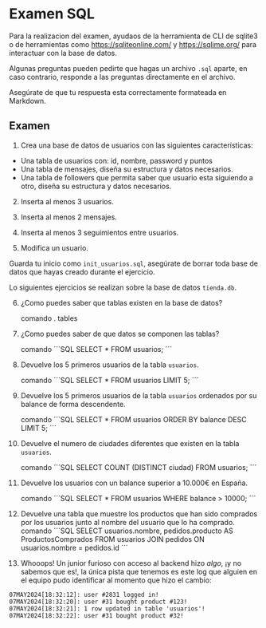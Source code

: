 # Examen SQL

Para la realizacion del examen, ayudaos de la herramienta de CLI de sqlite3 o de herramientas como https://sqliteonline.com/ y https://sqlime.org/ para interactuar con la base de datos.

Algunas preguntas pueden pedirte que hagas un archivo `.sql` aparte, en caso contrario, responde a las preguntas directamente en el archivo.

Asegúrate de que tu respuesta esta correctamente formateada en Markdown.

## Examen

1. Crea una base de datos de usuarios con las siguientes características:
  - Una tabla de usuarios con: id, nombre, password y puntos
  - Una tabla de mensajes, diseña su estructura y datos necesarios.
  - Una tabla de followers que permita saber que usuario esta siguiendo a otro, diseña su estructura y datos necesarios.

2. Inserta al menos 3 usuarios.

3. Inserta al menos 2 mensajes.

4. Inserta al menos 3 seguimientos entre usuarios.

5. Modifica un usuario.

Guarda tu inicio como `init_usuarios.sql`, asegúrate de borrar toda base de datos que hayas creado durante el ejercicio.

Lo siguientes ejercicios se realizan sobre la base de datos `tienda.db`.

6. ¿Como puedes saber que tablas existen en la base de datos?
      
      comando
      . tables

7. ¿Como puedes saber de que datos se componen las tablas?
      
      comando
      ´´´SQL
       SELECT * FROM usuarios;
      ´´´
8. Devuelve los 5 primeros usuarios de la tabla `usuarios`.
     
     comando
     ´´´SQL
      SELECT * FROM usuarios LIMIT 5;
     ´´´
9. Devuelve los 5 primeros usuarios de la tabla `usuarios` ordenados por su balance de forma descendente.
     
     comando
     ´´´SQL
     SELECT * FROM usuarios ORDER BY balance DESC LIMIT 5;
     ´´´
10. Devuelve el numero de ciudades diferentes que existen en la tabla `usuarios`.
     
     comando
     ´´´SQL
     SELECT COUNT (DISTINCT ciudad) FROM usuarios;
     ´´´
11. Devuelve los usuarios con un balance superior a 10.000€ en España.
     
     comando
     ´´´SQL
      SELECT * FROM usuarios WHERE balance > 10000;
     ´´´
12. Devuelve una tabla que muestre los productos que han sido comprados por los usuarios junto al nombre del usuario que lo ha comprado.
     comando
     ´´´SQL
      SELECT usuarios.nombre, pedidos.producto AS ProductosComprados FROM usuarios JOIN pedidos ON usuarios.nombre = pedidos.id
     ´´´
13. Whooops! Un junior furioso con acceso al backend hizo *algo*, ¡y no sabemos que es!, la única pista que tenemos es este log que alguien en el equipo pudo identificar al momento que hizo el cambio:

~~~plain
07MAY2024[18:32:12]: user #2831 logged in!
07MAY2024[18:32:20]: user #31 bought product #123!
07MAY2024[18:32:21]: 1 row updated in table 'usuarios'!
07MAY2024[18:32:22]: user #31 bought product #32!
~~~
